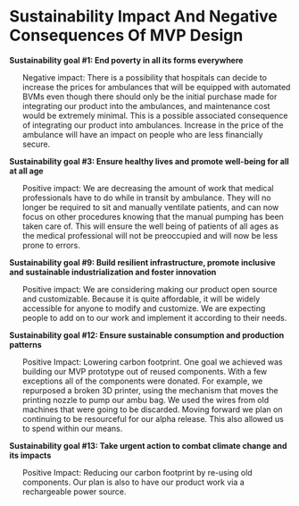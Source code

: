 
<h1>Sustainability Impact And Negative Consequences Of MVP Design</h1>
<b> Sustainability goal #1: End poverty in all its forms everywhere </b>      
<ul>
Negative impact: There is a possibility that hospitals can decide to increase the prices for ambulances that will be equipped with automated BVMs even though there should only be the initial purchase made for integrating our product into the ambulances, and maintenance cost would be extremely minimal. This is a possible associated consequence of integrating our product into ambulances. Increase in the price of the ambulance will have an impact on people who are less financially secure.
</ul>
<b> Sustainability goal #3: Ensure healthy lives and promote well-being for all at all age </b>
<ul>
Positive impact: 
We are decreasing the amount of work that medical professionals have to do while in transit by ambulance. They will no longer be required to sit and manually ventilate patients, and can now focus on other procedures knowing that the manual pumping has been taken care of. This will ensure the well being of patients of all ages as the medical professional will not be preoccupied and will now be less prone to errors. 
</ul>

<b>Sustainability goal #9: Build resilient infrastructure, promote inclusive and sustainable industrialization and foster innovation</b>
<ul>
Positive impact: 
We are considering making our product  open source and customizable.  Because it is quite affordable, it will be widely accessible for anyone to modify and customize. We are expecting people to add on to our work and implement it according to their needs.   
</ul>

<b>Sustainability goal #12: Ensure sustainable consumption and production patterns</b>
<ul>
Positive Impact:
Lowering carbon footprint.  One goal we achieved was building our MVP prototype out of reused components.  With a few exceptions all of the components were donated. 
For example, we repurposed a broken 3D printer, using the mechanism that moves the printing nozzle to pump our ambu bag. We used the wires from old machines that were going to be discarded.  Moving forward we plan on continuing to be resourceful for our alpha release. This also allowed us to spend within our means.
</ul>

<b>Sustainability goal #13: Take urgent action to combat climate change and its impacts</b>
<ul>
Positive Impact:
Reducing our carbon footprint by re-using old components. Our plan is also to have our product work via a rechargeable power source. 
</ul>

